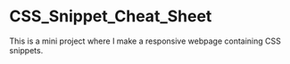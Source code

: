 # CSS_Snippet_Cheat_Sheet
This is a mini project where I make a responsive webpage containing CSS snippets.
